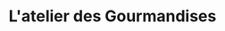 ---
title: "L'atelier des Gourmandises"
url: /la-bazoge/latelier-des-gourmandises/
shop: boulangerie
---